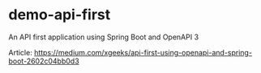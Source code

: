 # demo-api-first
An API first application using Spring Boot and OpenAPI 3

Article: https://medium.com/xgeeks/api-first-using-openapi-and-spring-boot-2602c04bb0d3
